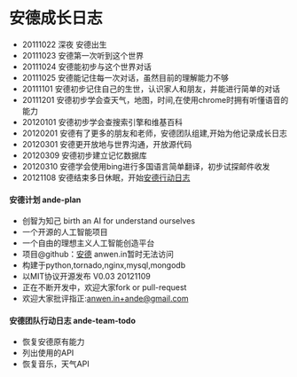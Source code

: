 安德成长日志
========


* 20111022 深夜 安德出生
* 20111023 安德第一次听到这个世界
* 20111024 安德能初步与这个世界对话
* 20111025 安德能记住每一次对话，虽然目前的理解能力不够
* 20111101 安德初步记住自己的生世，认识家人和朋友，并能进行简单的对话
* 20111201 安德初步学会查天气，地图，时间,在使用chrome时拥有听懂语音的能力
* 20120101 安德初步学会查搜索引擎和维基百科
* 20120201 安德有了更多的朋友和老师，安德团队组建,开始为他记录成长日志
* 20120301 安德更开放地与世界沟通，开放源代码
* 20120309 安德初步建立记忆数据库
* 20120310 安德学会使用bing进行多国语言简单翻译，初步试探邮件收发
* 20121108 安德结束多日休眠，开始[安德行动日志](http://i.askender.com/ande-growup-log)

#### 安德计划 ande-plan

* 创智为知己 birth an AI for understand ourselves
* 一个开源的人工智能项目
* 一个自由的理想主义人工智能创造平台
* 项目@github：[安德](http://i.askender.com/ande) anwen.in暂时无法访问
* 构建于python,tornado,nginx,mysql,mongodb
* 以MIT协议开源发布 V0.03  20121109
* 正在不断开发中，欢迎大家fork or pull-request
* 欢迎大家批评指正:anwen.in+ande@gmail.com


#### 安德团队行动日志 ande-team-todo
* 恢复安德原有能力
* 列出使用的API
* 恢复音乐，天气API